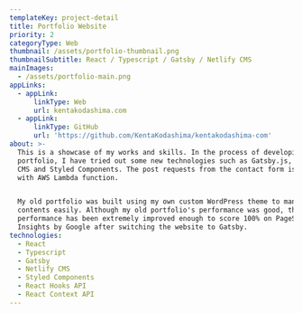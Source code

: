 ```yaml
---
templateKey: project-detail
title: Portfolio Website
priority: 2
categoryType: Web
thumbnail: /assets/portfolio-thumbnail.png
thumbnailSubtitle: React / Typescript / Gatsby / Netlify CMS
mainImages:
  - /assets/portfolio-main.png
appLinks:
  - appLink:
      linkType: Web
      url: kentakodashima.com
  - appLink:
      linkType: GitHub
      url: 'https://github.com/KentaKodashima/kentakodashima-com'
about: >-
  This is a showcase of my works and skills. In the process of developing my
  portfolio, I have tried out some new technologies such as Gatsby.js, Netlify
  CMS and Styled Components. The post requests from the contact form is handed
  with AWS Lambda function.


  My old portfolio was built using my own custom WordPress theme to manage
  contents easily. Although my old portfolio's performance was good, the
  performance has been extremely improved enough to score 100% on PageSpeed
  Insights by Google after switching the website to Gatsby.
technologies:
  - React
  - Typescript
  - Gatsby
  - Netlify CMS
  - Styled Components
  - React Hooks API
  - React Context API
---
```


